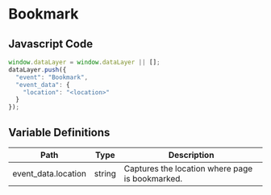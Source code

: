 # Bookmark

### 

## Javascript Code
```js
window.dataLayer = window.dataLayer || [];
dataLayer.push({
  "event": "Bookmark",
  "event_data": {
    "location": "<location>"
  }
});
```


## Variable Definitions

|Path|Type|Description|
| --- | --- | --- |
|event_data.location|string|Captures the location where page is bookmarked.|
